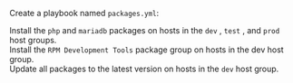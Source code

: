 Create a playbook named `packages.yml`:

Install the `php` and `mariadb` packages on hosts in the `dev` , `test` , and `prod` host groups.  
Install the `RPM Development Tools` package group on hosts in the dev host group.  
Update all packages to the latest version on hosts in the `dev` host group.